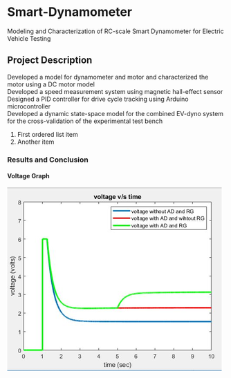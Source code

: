 # Smart-Dynamometer
Modeling and Characterization of RC-scale Smart Dynamometer for Electric Vehicle Testing

## Project Description
Developed a model for dynamometer and motor and characterized the motor using a DC motor model<br/>
Developed a speed measurement system using magnetic hall-effect sensor<br/>
Designed a PID controller for drive cycle tracking using Arduino microcontroller<br/>
Developed a dynamic state-space model for the combined EV-dyno system for the cross-validation of the experimental test bench<br/>

1. First ordered list item
2. Another item

### Results and Conclusion

#### Voltage Graph
![alt text](https://github.com/pats20/Smart-Dynamometer/blob/master/Results/voltage%20with%20AD%20and%20RG.JPG)





